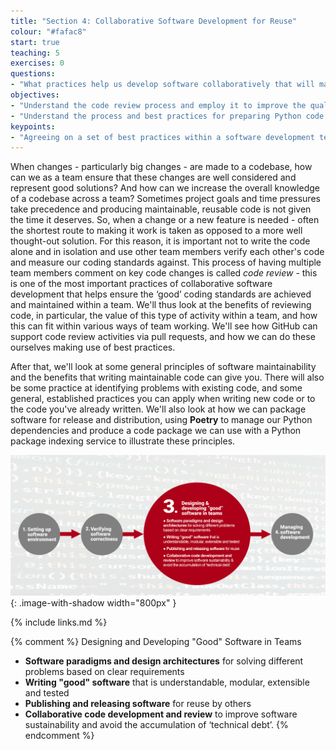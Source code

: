```yaml
---
title: "Section 4: Collaborative Software Development for Reuse"
colour: "#fafac8"
start: true
teaching: 5
exercises: 0
questions:
- "What practices help us develop software collaboratively that will make it easier for us and others to further develop and reuse it?"
objectives:
- "Understand the code review process and employ it to improve the quality of code."
- "Understand the process and best practices for preparing Python code for reuse by others."
keypoints:
- "Agreeing on a set of best practices within a software development team will help to improve your software's understandability, extensibility, testability, reusability and overall sustainability."
---
```


When changes - particularly big changes - are made to a codebase, how can we as a team ensure that these changes are well considered and represent good solutions?
And how can we increase the overall knowledge of a codebase across a team?
Sometimes project goals and time pressures take precedence and producing maintainable, reusable code is not given the
time it deserves. So, when a change or a new feature is needed - often the shortest route to making it work is taken
as opposed to a more well thought-out solution. For this reason, it is important not to write the code alone and in
isolation and use other team members verify each other's code and measure our coding standards against.
This process of having multiple team members comment on key code changes is called *code review* -
this is one of the most important practices of collaborative software development that helps ensure
the ‘good’ coding standards are achieved and maintained within a team.
We'll thus look at the benefits of reviewing code,
in particular, the value of this type of activity within a team,
and how this can fit within various ways of team working.
We'll see how GitHub can support code review activities via pull requests,
and how we can do these ourselves making use of best practices.

After that, we'll look at some general principles of software maintainability and the benefits that writing maintainable
code can give you. There will also be some practice at identifying problems with existing code, and some general, established practices you can apply when writing new code or to the code you've already written.
We'll also look at how we can package software for release and distribution, using **Poetry** to manage our Python dependencies and produce a code package we can use with a Python package indexing service to illustrate these principles.

![Software design and architecture](../fig/section3-overview.png){: .image-with-shadow width="800px" }


{% include links.md %}


{% comment %}
Designing and Developing "Good" Software in Teams
- **Software paradigms and design architectures** for solving different problems based on clear requirements
- **Writing "good" software** that is understandable, modular, extensible and tested
- **Publishing and releasing software** for reuse by others
- **Collaborative code development and review** to improve software sustainability and avoid the accumulation of ‘technical debt’.
  {% endcomment %}
